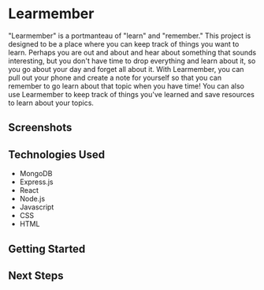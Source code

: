 # Learmember

"Learmember" is a portmanteau of "learn" and "remember." This project is designed to be a place where you can keep track of things you want to learn. Perhaps you are out and about and hear about something that sounds interesting, but you don't have time to drop everything and learn about it, so you go about your day and forget all about it. With Learmember, you can pull out your phone and create a note for yourself so that you can remember to go learn about that topic when you have time! You can also use Learmember to keep track of things you've learned and save resources to learn about your topics. 

## Screenshots



## Technologies Used

- MongoDB
- Express.js
- React
- Node.js
- Javascript
- CSS
- HTML

## Getting Started


## Next Steps


